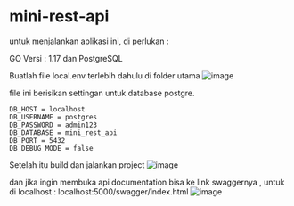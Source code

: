 # mini-rest-api

untuk menjalankan aplikasi ini, di perlukan :

GO Versi : 1.17 dan PostgreSQL

Buatlah file local.env terlebih dahulu di folder utama
![image](https://user-images.githubusercontent.com/57470112/161087169-cd72949c-5dea-4644-9a1c-2faf5a6a6502.png)


file ini berisikan settingan untuk database postgre.

```
DB_HOST = localhost
DB_USERNAME = postgres
DB_PASSWORD = admin123
DB_DATABASE = mini_rest_api
DB_PORT = 5432
DB_DEBUG_MODE = false
```

Setelah itu build dan jalankan project
![image](https://user-images.githubusercontent.com/57470112/161089002-078822ff-99b6-443a-8ec0-4032f57262d5.png)

dan jika ingin membuka api documentation bisa ke link swaggernya , untuk di localhost :
localhost:5000/swagger/index.html
![image](https://user-images.githubusercontent.com/57470112/161089332-f3739fc4-4371-47d0-b8c5-2a73ef072415.png)
